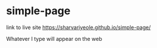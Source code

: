 # simple-page


link to live site https://sharvariyeole.github.io/simple-page/

Whatever I type will appear on the web 

